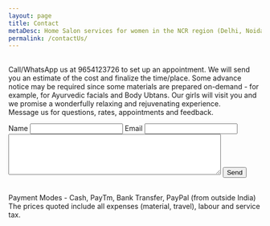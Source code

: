 ```yaml
---
layout: page
title: Contact 
metaDesc: Home Salon services for women in the NCR region (Delhi, Noida, Ghaziabad, Gurgaon, Faridabad) by trained women from less privileged backgrounds. Message us for questions, rates, appointments and feedback.
permalink: /contactUs/
---
```

<br>Call/WhatsApp us at 9654123726 to set up an appointment. We will send you an estimate of the cost and finalize the time/place. Some advance notice may be required since some materials are prepared on-demand - for example, for Ayurvedic facials and Body Ubtans. Our girls will visit you and we promise a wonderfully relaxing and rejuvenating experience.
<br>Message us for questions, rates, appointments and feedback.
<form action="https://formspree.io/mklauria@gmail.com" method="POST">
    Name <input type="text" name="name">
    Email <input type="text" name="email"><br>
    <textarea name="message" cols="50" rows="5"></textarea>
    <input type="hidden" name="_next" value="/thanks/">
    <input type="submit" value="Send">
</form>
<br>Payment Modes - Cash, PayTm, Bank Transfer, PayPal (from outside India)
<br>The prices quoted include all expenses (material, travel), labour and service tax.
